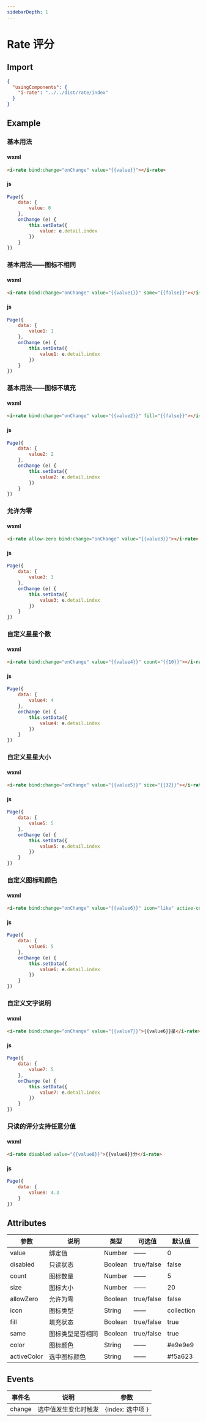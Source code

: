 ```yaml
---
sidebarDepth: 1
---
```

# Rate 评分

## Import

```json
{
  "usingComponents": {
    "i-rate": "../../dist/rate/index"
  }
}
```

## Example

### 基本用法
#### wxml
```html
<i-rate bind:change="onChange" value="{{value}}"></i-rate>
```

#### js
```js
Page({
    data: {
        value: 0
    },
    onChange (e) {
        this.setData({
            value: e.detail.index
        })
    }
})
```

### 基本用法——图标不相同
#### wxml
```html
<i-rate bind:change="onChange" value="{{value1}}" same="{{false}}"></i-rate>
```

#### js
```js
Page({
    data: {
        value1: 1
    },
    onChange (e) {
        this.setData({
            value1: e.detail.index
        })
    }
})
```
### 基本用法——图标不填充
#### wxml
```html
<i-rate bind:change="onChange" value="{{value2}}" fill="{{false}}"></i-rate>
```

#### js
```js
Page({
    data: {
        value2: 2
    },
    onChange (e) {
        this.setData({
            value2: e.detail.index
        })
    }
})
```

### 允许为零
#### wxml
```html
<i-rate allow-zero bind:change="onChange" value="{{value3}}"></i-rate>
```

#### js
```js
Page({
    data: {
        value3: 3
    },
    onChange (e) {
        this.setData({
            value3: e.detail.index
        })
    }
})
```

### 自定义星星个数
#### wxml
```html
<i-rate bind:change="onChange" value="{{value4}}" count="{{10}}"></i-rate>
```

#### js
```js
Page({
    data: {
        value4: 4
    },
    onChange (e) {
        this.setData({
            value4: e.detail.index
        })
    }
})
```
### 自定义星星大小
#### wxml
```html
<i-rate bind:change="onChange" value="{{value5}}" size="{{32}}"></i-rate>
```

#### js
```js
Page({
    data: {
        value5: 5
    },
    onChange (e) {
        this.setData({
            value5: e.detail.index
        })
    }
})
```
### 自定义图标和颜色
#### wxml
```html
<i-rate bind:change="onChange" value="{{value6}}" icon="like" active-color="#F56C6C" color="rgb(239, 242, 247)"></i-rate>
```

#### js
```js
Page({
    data: {
        value6: 5
    },
    onChange (e) {
        this.setData({
            value6: e.detail.index
        })
    }
})
```

### 自定义文字说明
#### wxml
```html
<i-rate bind:change="onChange" value="{{value7}}">{{value6}}星</i-rate>
```

#### js
```js
Page({
    data: {
        value7: 5
    },
    onChange (e) {
        this.setData({
            value7: e.detail.index
        })
    }
})
```

### 只读的评分支持任意分值
#### wxml
```html
<i-rate disabled value="{{value8}}">{{value8}}分</i-rate>
```

#### js
```js
Page({
    data: {
        value8: 4.3
    }
})
```

## Attributes
| 参数    | 说明    | 类型    | 可选值    | 默认值    |
|---------|---------|--------|----------|----------|
| value   |  绑定值  | Number  |  ——      | 0  |
| disabled |只读状态 | Boolean | true/false | false |
| count   | 图标数量  | Number  | ——       | 5  |
| size    | 图标大小  |  Number | —— | 20 |
| allowZero|允许为零 | Boolean | true/false | false |
| icon |图标类型 | String | ——  |  collection |
| fill | 填充状态 | Boolean | true/false | true |
| same | 图标类型是否相同 | Boolean | true/false | true |
| color | 图标颜色 | String | —— | #e9e9e9 |
| activeColor | 选中图标颜色 | String | —— | #f5a623 |

## Events
| 事件名      | 说明    | 参数   |
|---------- |-------- |----------|
| change | 选中值发生变化时触发 | {index: 选中项 } |